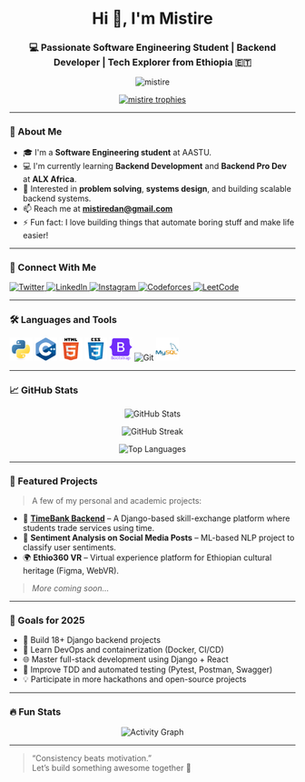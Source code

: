<h1 align="center">Hi 👋, I'm Mistire</h1>
<h3 align="center">💻 Passionate Software Engineering Student | Backend Developer | Tech Explorer from Ethiopia 🇪🇹</h3>

<p align="center">
  <img src="https://komarev.com/ghpvc/?username=mistire&label=Profile%20views&color=0e75b6&style=flat" alt="mistire" />
</p>

<p align="center">
  <a href="https://github.com/ryo-ma/github-profile-trophy">
    <img src="https://github-profile-trophy.vercel.app/?username=mistire&theme=onedark&no-frame=true&margin-w=10&column=6" alt="mistire trophies" />
  </a>
</p>

---

### 🚀 About Me

- 🎓 I'm a **Software Engineering student** at AASTU.
- 💻 I'm currently learning **Backend Development** and **Backend Pro Dev** at **ALX Africa**.
- 🧠 Interested in **problem solving**, **systems design**, and building scalable backend systems.
- 📫 Reach me at **mistiredan@gmail.com**
- ⚡ Fun fact: I love building things that automate boring stuff and make life easier!

---

### 🔗 Connect With Me

<p align="left">
  <a href="https://twitter.com/mistire37" target="_blank">
    <img src="https://img.shields.io/badge/Twitter-1DA1F2?style=for-the-badge&logo=twitter&logoColor=white" alt="Twitter" />
  </a>
  <a href="https://linkedin.com/in/mistire-daniel-87b451229" target="_blank">
    <img src="https://img.shields.io/badge/LinkedIn-0A66C2?style=for-the-badge&logo=linkedin&logoColor=white" alt="LinkedIn" />
  </a>
  <a href="https://instagram.com/mistire37" target="_blank">
    <img src="https://img.shields.io/badge/Instagram-E4405F?style=for-the-badge&logo=instagram&logoColor=white" alt="Instagram" />
  </a>
  <a href="https://codeforces.com/profile/mistire37" target="_blank">
    <img src="https://img.shields.io/badge/Codeforces-1F8ACB?style=for-the-badge&logo=codeforces&logoColor=white" alt="Codeforces" />
  </a>
  <a href="https://www.leetcode.com/mistire" target="_blank">
    <img src="https://img.shields.io/badge/LeetCode-FFA116?style=for-the-badge&logo=leetcode&logoColor=black" alt="LeetCode" />
  </a>
</p>

---

### 🛠️ Languages and Tools

<p align="left">
  <img src="https://raw.githubusercontent.com/devicons/devicon/master/icons/python/python-original.svg" alt="Python" width="40" height="40"/>
  <img src="https://raw.githubusercontent.com/devicons/devicon/master/icons/cplusplus/cplusplus-original.svg" alt="C++" width="40" height="40"/>
  <img src="https://raw.githubusercontent.com/devicons/devicon/master/icons/html5/html5-original-wordmark.svg" alt="HTML5" width="40" height="40"/>
  <img src="https://raw.githubusercontent.com/devicons/devicon/master/icons/css3/css3-original-wordmark.svg" alt="CSS3" width="40" height="40"/>
  <img src="https://raw.githubusercontent.com/devicons/devicon/master/icons/bootstrap/bootstrap-plain-wordmark.svg" alt="Bootstrap" width="40" height="40"/>
  <img src="https://www.vectorlogo.zone/logos/git-scm/git-scm-icon.svg" alt="Git" width="40" height="40"/>
  <img src="https://raw.githubusercontent.com/devicons/devicon/master/icons/mysql/mysql-original-wordmark.svg" alt="MySQL" width="40" height="40"/>
</p>

---

### 📈 GitHub Stats

<p align="center">
  <img src="https://github-readme-stats.vercel.app/api?username=mistire&show_icons=true&theme=radical" alt="GitHub Stats" />
</p>

<p align="center">
  <img src="https://github-readme-streak-stats.herokuapp.com/?user=mistire&theme=radical" alt="GitHub Streak" />
</p>

<p align="center">
  <img src="https://github-readme-stats.vercel.app/api/top-langs/?username=mistire&layout=compact&theme=radical" alt="Top Languages" />
</p>

---

### 📌 Featured Projects

> A few of my personal and academic projects:

- 🔧 **[TimeBank Backend](https://github.com/mistire/TimeBank)** – A Django-based skill-exchange platform where students trade services using time.
- 🧠 **Sentiment Analysis on Social Media Posts** – ML-based NLP project to classify user sentiments.
- 🌍 **Ethio360 VR** – Virtual experience platform for Ethiopian cultural heritage (Figma, WebVR).

> _More coming soon..._

---

### 🎯 Goals for 2025

- 🔨 Build 18+ Django backend projects
- 🚀 Learn DevOps and containerization (Docker, CI/CD)
- 🌐 Master full-stack development using Django + React
- 🧪 Improve TDD and automated testing (Pytest, Postman, Swagger)
- 💡 Participate in more hackathons and open-source projects

---

### 🔥 Fun Stats

<p align="center">
  <img src="https://github-readme-activity-graph.vercel.app/graph?username=mistire&theme=github-compact" alt="Activity Graph" />
</p>

---

> “Consistency beats motivation.”  
> Let’s build something awesome together 🚀

